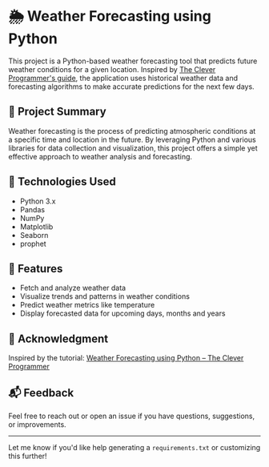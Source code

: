 # 🌦️ Weather Forecasting using Python

This project is a Python-based weather forecasting tool that predicts future weather conditions for a given location. Inspired by [The Clever Programmer's guide](https://thecleverprogrammer.com/2022/10/17/weather-forecasting-using-python/), the application uses historical weather data and forecasting algorithms to make accurate predictions for the next few days.

## 📌 Project Summary

Weather forecasting is the process of predicting atmospheric conditions at a specific time and location in the future. By leveraging Python and various libraries for data collection and visualization, this project offers a simple yet effective approach to weather analysis and forecasting.

## 🧰 Technologies Used

- Python 3.x  
- Pandas  
- NumPy  
- Matplotlib  
- Seaborn  
- prophet

## 🚀 Features

- Fetch and analyze weather data
- Visualize trends and patterns in weather conditions
- Predict weather metrics like temperature
- Display forecasted data for upcoming days, months and years
 

## 🙌 Acknowledgment

Inspired by the tutorial: [Weather Forecasting using Python – The Clever Programmer](https://thecleverprogrammer.com/2022/10/17/weather-forecasting-using-python/)

## 📬 Feedback

Feel free to reach out or open an issue if you have questions, suggestions, or improvements.

---

Let me know if you'd like help generating a `requirements.txt` or customizing this further!

